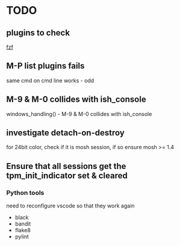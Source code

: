 # TODO

## plugins to check

[fzf](https://github.com/cutbypham/tmux-fzf-session-switch)

## <prefix> M-P list plugins fails

same cmd on cmd line works - odd

## M-9 & M-0 collides with ish_console

windows_handling() - M-9 & M-0 collides with ish_console

## investigate detach-on-destroy

for 24bit color, check if it is mosh session, if so ensure mosh >= 1.4

## Ensure that all sessions get the tpm_init_indicator set & cleared

### Python tools

need to reconfigure vscode so that they work again

- black
- bandit
- flake8
- pylint
